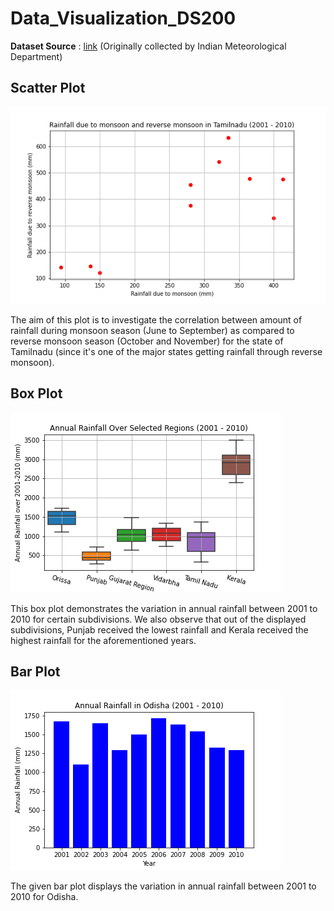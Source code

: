 # Data_Visualization_DS200

**Dataset Source** : [link](https://data.gov.in/resource/sub-divisional-monthly-rainfall-1901-2017) (Originally collected by Indian Meteorological Department)

## Scatter Plot
![scatter_plot](scatter_plot.png)

The aim of this plot is to investigate the correlation between amount of rainfall during monsoon season (June to September) as compared to reverse monsoon season (October and November) for the state of Tamilnadu (since it's one of the major states getting rainfall through reverse monsoon).

## Box Plot
![box_plot](box_plot.png)

This box plot demonstrates the variation in annual rainfall between 2001 to 2010 for certain subdivisions. We also observe that out of the displayed subdivisions, Punjab received the lowest rainfall and Kerala received the highest rainfall for the aforementioned years.

## Bar Plot
![bar_plot](bar_plot.png)

The given bar plot displays the variation in annual rainfall between 2001 to 2010 for Odisha.
